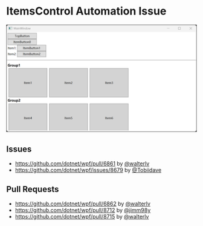 # ItemsControl Automation Issue

![Window Preview](/images/2024-01-22-13-08-09.png)

## Issues

- <https://github.com/dotnet/wpf/pull/6861> by [@walterlv](https://github.com/walterlv)
- <https://github.com/dotnet/wpf/issues/8679> by [@Tobiidave](https://github.com/Tobiidave)

## Pull Requests

- <https://github.com/dotnet/wpf/pull/6862> by [@walterlv](https://github.com/walterlv)
- <https://github.com/dotnet/wpf/pull/8712> by [@jimm98y](https://github.com/jimm98y)
- <https://github.com/dotnet/wpf/pull/8715> by [@walterlv](https://github.com/walterlv)

